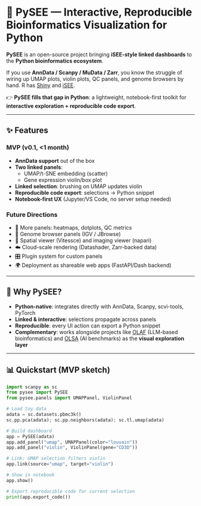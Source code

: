 # 🔬 PySEE — Interactive, Reproducible Bioinformatics Visualization for Python

**PySEE** is an open-source project bringing **iSEE-style linked dashboards** to the **Python bioinformatics ecosystem**.  

If you use **AnnData / Scanpy / MuData / Zarr**, you know the struggle of wiring up UMAP plots, violin plots, QC panels, and genome browsers by hand. R has [Shiny](https://shiny.posit.co/) and [iSEE](https://bioconductor.org/packages/release/bioc/html/iSEE.html).  

👉 **PySEE fills that gap in Python**: a lightweight, notebook-first toolkit for **interactive exploration + reproducible code export**.

---

## ✨ Features

### MVP (v0.1, <1 month)
- **AnnData support** out of the box  
- **Two linked panels**:
  - UMAP/t-SNE embedding (scatter)
  - Gene expression violin/box plot
- **Linked selection**: brushing on UMAP updates violin
- **Reproducible code export**: selections → Python snippet
- **Notebook-first UX** (Jupyter/VS Code, no server setup needed)

### Future Directions
- 🔗 More panels: heatmaps, dotplots, QC metrics  
- 🧬 Genome browser panels (IGV / JBrowse)  
- 🧩 Spatial viewer (Vitessce) and imaging viewer (napari)  
- ☁️ Cloud-scale rendering (Datashader, Zarr-backed data)  
- 🎛️ Plugin system for custom panels  
- 🌍 Deployment as shareable web apps (FastAPI/Dash backend)  

---

## 🚀 Why PySEE?

- **Python-native**: integrates directly with AnnData, Scanpy, scvi-tools, PyTorch  
- **Linked & interactive**: selections propagate across panels  
- **Reproducible**: every UI action can export a Python snippet  
- **Complementary**: works alongside projects like [OLAF](https://arxiv.org/abs/2504.03976) (LLM-based bioinformatics) and [OLSA](https://github.com/openlifescience-ai) (AI benchmarks) as the **visual exploration layer**

---

## 📊 Quickstart (MVP sketch)

```python
import scanpy as sc
from pysee import PySEE
from pysee.panels import UMAPPanel, ViolinPanel

# Load toy data
adata = sc.datasets.pbmc3k()
sc.pp.pca(adata); sc.pp.neighbors(adata); sc.tl.umap(adata)

# Build dashboard
app = PySEE(adata)
app.add_panel("umap", UMAPPanel(color="louvain"))
app.add_panel("violin", ViolinPanel(gene="CD3D"))

# Link: UMAP selection filters violin
app.link(source="umap", target="violin")

# Show in notebook
app.show()

# Export reproducible code for current selection
print(app.export_code())
